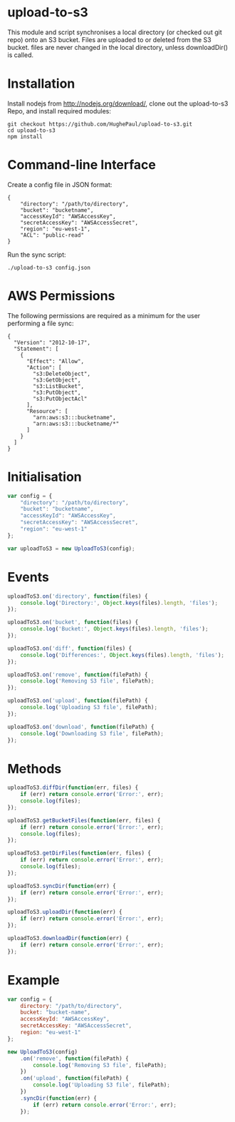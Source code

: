upload-to-s3
============

This module and script synchronises a local directory (or checked out git repo) onto an S3 bucket.
Files are uploaded to or deleted from the S3 bucket. files are never changed in the local directory, unless downloadDir() is called.

# Installation
Install nodejs from http://nodejs.org/download/, clone out the upload-to-s3 Repo, and install required modules:
```
git checkout https://github.com/HughePaul/upload-to-s3.git
cd upload-to-s3
npm install
```

# Command-line Interface
Create a config file in JSON format:
```
{
	"directory": "/path/to/directory",
	"bucket": "bucketname",
	"accessKeyId": "AWSAccessKey",
	"secretAccessKey": "AWSAccessSecret",
	"region": "eu-west-1",
	"ACL": "public-read"
}
```
Run the sync script:
```
./upload-to-s3 config.json
```

# AWS Permissions
The following permissions are required as a minimum for the user performing a file sync:
```
{
  "Version": "2012-10-17",
  "Statement": [
    {
      "Effect": "Allow",
      "Action": [
        "s3:DeleteObject",
        "s3:GetObject",
        "s3:ListBucket",
        "s3:PutObject",
        "s3:PutObjectAcl"
      ],
      "Resource": [
        "arn:aws:s3:::bucketname",
        "arn:aws:s3:::bucketname/*"
      ]
    }
  ]
}
```
# Initialisation
```javascript
var config = {
	"directory": "/path/to/directory",
	"bucket": "bucketname",
	"accessKeyId": "AWSAccessKey",
	"secretAccessKey": "AWSAccessSecret",
	"region": "eu-west-1"
};

var uploadToS3 = new UploadToS3(config);
```

# Events

```javascript
uploadToS3.on('directory', function(files) {
	console.log('Directory:', Object.keys(files).length, 'files');
});

uploadToS3.on('bucket', function(files) {
	console.log('Bucket:', Object.keys(files).length, 'files');
});

uploadToS3.on('diff', function(files) {
	console.log('Differences:', Object.keys(files).length, 'files');
});

uploadToS3.on('remove', function(filePath) {
	console.log('Removing S3 file', filePath);
});

uploadToS3.on('upload', function(filePath) {
	console.log('Uploading S3 file', filePath);
});

uploadToS3.on('download', function(filePath) {
	console.log('Downloading S3 file', filePath);
});
```

# Methods

```javascript
uploadToS3.diffDir(function(err, files) {
	if (err) return console.error('Error:', err);
	console.log(files);
});

uploadToS3.getBucketFiles(function(err, files) {
	if (err) return console.error('Error:', err);
	console.log(files);
});

uploadToS3.getDirFiles(function(err, files) {
	if (err) return console.error('Error:', err);
	console.log(files);
});

uploadToS3.syncDir(function(err) {
	if (err) return console.error('Error:', err);
});

uploadToS3.uploadDir(function(err) {
	if (err) return console.error('Error:', err);
});

uploadToS3.downloadDir(function(err) {
	if (err) return console.error('Error:', err);
});

```

# Example

```javascript
var config = {
	directory: "/path/to/directory",
	bucket: "bucket-name",
	accessKeyId: "AWSAccessKey",
	secretAccessKey: "AWSAccessSecret",
	region: "eu-west-1"
};

new UploadToS3(config)
	.on('remove', function(filePath) {
		console.log('Removing S3 file', filePath);
	})
	.on('upload', function(filePath) {
		console.log('Uploading S3 file', filePath);
	})
	.syncDir(function(err) {
		if (err) return console.error('Error:', err);
	});
```

